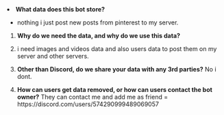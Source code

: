 <li><strong>What data does this bot store?</strong></li>
</ol>
<ul>
<li>nothing i just post new posts from pinterest to my server.</li>
</ul>
<ol>
<li>
<p><strong>Why do we need the data, and why do we use this data?</strong></p></strong>
<li>i need images and videos data and also users data to post them on my server and other servers.</li>
</li>
<li>
<p><strong>Other than Discord, do we share your data with any 3rd parties?</strong>
No i dont.</p>
</li>
<li>
<p><strong>How can users get data removed, or how can users contact the bot owner?</strong>
They can contact me and add me as friend = https://discord.com/users/574290999489069057</p>
</li>
</ol>
</article>
  </div>
